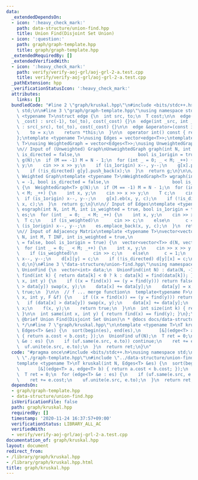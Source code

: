 ```yaml
---
data:
  _extendedDependsOn:
  - icon: ':heavy_check_mark:'
    path: data-structure/union-find.hpp
    title: Union Find(Disjoint Set Union)
  - icon: ':question:'
    path: graph/graph-template.hpp
    title: graph/graph-template.hpp
  _extendedRequiredBy: []
  _extendedVerifiedWith:
  - icon: ':heavy_check_mark:'
    path: verify/verify-aoj-grl/aoj-grl-2-a.test.cpp
    title: verify/verify-aoj-grl/aoj-grl-2-a.test.cpp
  _pathExtension: hpp
  _verificationStatusIcon: ':heavy_check_mark:'
  attributes:
    links: []
  bundledCode: "#line 2 \"graph/kruskal.hpp\"\n#include <bits/stdc++.h>\nusing namespace\
    \ std;\n\n#line 3 \"graph/graph-template.hpp\"\nusing namespace std;\n\ntemplate\
    \ <typename T>\nstruct edge {\n  int src, to;\n  T cost;\n\n  edge(int _to, T\
    \ _cost) : src(-1), to(_to), cost(_cost) {}\n  edge(int _src, int _to, T _cost)\
    \ : src(_src), to(_to), cost(_cost) {}\n\n  edge &operator=(const int &x) {\n\
    \    to = x;\n    return *this;\n  }\n\n  operator int() const { return to; }\n\
    };\ntemplate <typename T>\nusing Edges = vector<edge<T>>;\ntemplate <typename\
    \ T>\nusing WeightedGraph = vector<Edges<T>>;\nusing UnweightedGraph = vector<vector<int>>;\n\
    \n// Input of (Unweighted) Graph\nUnweightedGraph graph(int N, int M = -1, bool\
    \ is_directed = false,\n                      bool is_1origin = true) {\n  UnweightedGraph\
    \ g(N);\n  if (M == -1) M = N - 1;\n  for (int _ = 0; _ < M; _++) {\n    int x,\
    \ y;\n    cin >> x >> y;\n    if (is_1origin) x--, y--;\n    g[x].push_back(y);\n\
    \    if (!is_directed) g[y].push_back(x);\n  }\n  return g;\n}\n\n// Input of\
    \ Weighted Graph\ntemplate <typename T>\nWeightedGraph<T> wgraph(int N, int M\
    \ = -1, bool is_directed = false,\n                        bool is_1origin = true)\
    \ {\n  WeightedGraph<T> g(N);\n  if (M == -1) M = N - 1;\n  for (int _ = 0; _\
    \ < M; _++) {\n    int x, y;\n    cin >> x >> y;\n    T c;\n    cin >> c;\n  \
    \  if (is_1origin) x--, y--;\n    g[x].eb(x, y, c);\n    if (!is_directed) g[y].eb(y,\
    \ x, c);\n  }\n  return g;\n}\n\n// Input of Edges\ntemplate <typename T>\nEdges<T>\
    \ esgraph(int N, int M, int is_weighted = true, bool is_1origin = true) {\n  Edges<T>\
    \ es;\n  for (int _ = 0; _ < M; _++) {\n    int x, y;\n    cin >> x >> y;\n  \
    \  T c;\n    if (is_weighted)\n      cin >> c;\n    else\n      c = 1;\n    if\
    \ (is_1origin) x--, y--;\n    es.emplace_back(x, y, c);\n  }\n  return es;\n}\n\
    \n// Input of Adjacency Matrix\ntemplate <typename T>\nvector<vector<T>> adjgraph(int\
    \ N, int M, T INF, int is_weighted = true,\n                           bool is_directed\
    \ = false, bool is_1origin = true) {\n  vector<vector<T>> d(N, vector<T>(N, INF));\n\
    \  for (int _ = 0; _ < M; _++) {\n    int x, y;\n    cin >> x >> y;\n    T c;\n\
    \    if (is_weighted)\n      cin >> c;\n    else\n      c = 1;\n    if (is_1origin)\
    \ x--, y--;\n    d[x][y] = c;\n    if (!is_directed) d[y][x] = c;\n  }\n  return\
    \ d;\n}\n#line 3 \"data-structure/union-find.hpp\"\nusing namespace std;\n\nstruct\
    \ UnionFind {\n  vector<int> data;\n  UnionFind(int N) : data(N, -1) {}\n\n  int\
    \ find(int k) { return data[k] < 0 ? k : data[k] = find(data[k]); }\n\n  int unite(int\
    \ x, int y) {\n    if ((x = find(x)) == (y = find(y))) return false;\n    if (data[x]\
    \ > data[y]) swap(x, y);\n    data[x] += data[y];\n    data[y] = x;\n    return\
    \ true;\n  }\n\n  // f ... merge function\n  template<typename F>\n  int unite(int\
    \ x, int y, F &f) {\n    if ((x = find(x)) == (y = find(y))) return false;\n \
    \   if (data[x] > data[y]) swap(x, y);\n    data[x] += data[y];\n    data[y] =\
    \ x;\n    f(x, y);\n    return true;\n  }\n\n  int size(int k) { return -data[find(k)];\
    \ }\n\n  int same(int x, int y) { return find(x) == find(y); }\n};\n\n/**\n *\
    \ @brief Union Find(Disjoint Set Union)\n * @docs docs/data-structure/union-find.md\n\
    \ */\n#line 7 \"graph/kruskal.hpp\"\n\ntemplate <typename T>\nT kruskal(int N,\
    \ Edges<T> &es) {\n  sort(begin(es), end(es),\n       [&](edge<T> a, edge<T> b)\
    \ { return a.cost < b.cost; });\n  UnionFind uf(N);\n  T ret = 0;\n  for (edge<T>\
    \ &e : es) {\n    if (uf.same(e.src, e.to)) continue;\n    ret += e.cost;\n  \
    \  uf.unite(e.src, e.to);\n  }\n  return ret;\n}\n"
  code: "#pragma once\n#include <bits/stdc++.h>\nusing namespace std;\n\n#include\
    \ \"./graph-template.hpp\"\n#include \"../data-structure/union-find.hpp\"\n\n\
    template <typename T>\nT kruskal(int N, Edges<T> &es) {\n  sort(begin(es), end(es),\n\
    \       [&](edge<T> a, edge<T> b) { return a.cost < b.cost; });\n  UnionFind uf(N);\n\
    \  T ret = 0;\n  for (edge<T> &e : es) {\n    if (uf.same(e.src, e.to)) continue;\n\
    \    ret += e.cost;\n    uf.unite(e.src, e.to);\n  }\n  return ret;\n}"
  dependsOn:
  - graph/graph-template.hpp
  - data-structure/union-find.hpp
  isVerificationFile: false
  path: graph/kruskal.hpp
  requiredBy: []
  timestamp: '2020-11-24 16:37:57+09:00'
  verificationStatus: LIBRARY_ALL_AC
  verifiedWith:
  - verify/verify-aoj-grl/aoj-grl-2-a.test.cpp
documentation_of: graph/kruskal.hpp
layout: document
redirect_from:
- /library/graph/kruskal.hpp
- /library/graph/kruskal.hpp.html
title: graph/kruskal.hpp
---
```

